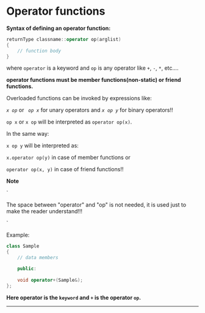 # Operator functions

**Syntax of defining an operator function:**

```c++
returnType classname::operator op(arglist)
{
	// function body
}
```

where `operator` is a keyword and `op` is any operator like `+`, `-`, `*`, etc....


**operator functions must be member functions(non-static) or friend functions.**

Overloaded functions can be invoked by expressions like:

_`x op`_  or _` op x`_ for unary operators and _`x op y`_ for binary operators!!

`op x` or `x op` will be interpreted as `operator op(x)`.

In the same way:

`x op y` will be interpreted as:

`x.operator op(y)` in case of member functions or

`operator op(x, y)` in case of friend functions!!


**Note**

`

The space between "operator" and "op" is not needed, it is used just to make the reader understand!!!

`

Example:

```C++
class Sample
{
	// data members

	public:
	
	void operator+(Sample&);
};
```


**Here operator is the `keyword` and `+` is the operator `op`.**

---
